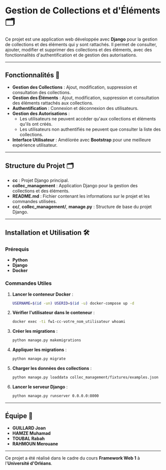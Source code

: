 # Gestion de Collections et d'Éléments 🗂️

Ce projet est une application web développée avec **Django** pour la gestion de collections et des éléments qui y sont rattachés. Il permet de consulter, ajouter, modifier et supprimer des collections et des éléments, avec des fonctionnalités d'authentification et de gestion des autorisations.

---

## Fonctionnalités 🚀

- **Gestion des Collections** : Ajout, modification, suppression et consultation des collections.
- **Gestion des Éléments** : Ajout, modification, suppression et consultation des éléments rattachés aux collections.
- **Authentification** : Connexion et déconnexion des utilisateurs.
- **Gestion des Autorisations** :
  - Les utilisateurs ne peuvent accéder qu'aux collections et éléments qu'ils ont créés.
  - Les utilisateurs non authentifiés ne peuvent que consulter la liste des collections.
- **Interface Utilisateur** : Améliorée avec **Bootstrap** pour une meilleure expérience utilisateur.

---

## Structure du Projet 🗂️

- **cc** : Projet Django principal.
- **collec_management** : Application Django pour la gestion des collections et des éléments.
- **README.md** : Fichier contenant les informations sur le projet et les commandes utilisées.
- **cc/**, **collec_management/**, **manage.py** : Structure de base du projet Django.

---

## Installation et Utilisation 🛠️

### Prérequis

- **Python**
- **Django**
- **Docker**

### Commandes Utiles

1. **Lancer le conteneur Docker** :
   ```bash
   USERNAME=$(id -un) USERID=$(id -u) docker-compose up -d
   ```

2. **Vérifier l'utilisateur dans le conteneur** :
   ```bash
   docker exec -ti fw1-cc-votre_nom_utilisateur whoami
   ```

3. **Créer les migrations** :
   ```bash
   python manage.py makemigrations
   ```

4. **Appliquer les migrations** :
   ```bash
   python manage.py migrate
   ```

5. **Charger les données des collections** :
   ```bash
   python manage.py loaddata collec_management/fixtures/examples.json
   ```

6. **Lancer le serveur Django** :
   ```bash
   python manage.py runserver 0.0.0.0:8000
   ```

---

## Équipe 👥

- **GUILLARD Joan**
- **HAMZE Muhamad**
- **TOUBAL Rabah**
- **RAHMOUN Merouane**


---

Ce projet a été réalisé dans le cadre du cours **Framework Web 1** à l'**Université d'Orléans**.
